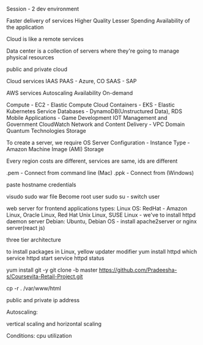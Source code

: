 Session - 2 dev environment

Faster delivery of services Higher Quality Lesser Spending Availability of the application

Cloud is like a remote services

Data center is a collection of servers where they're going to manage physical resources

public and private cloud

Cloud services IAAS PAAS - Azure, CO SAAS - SAP

AWS services Autoscaling Availability On-demand

Compute - EC2 - Elastic Compute Cloud Containers - EKS - Elastic Kubernetes Service Databases - DynamoDB(Unstructured Data), RDS Mobile Applications - Game Development IOT Management and Government CloudWatch Network and Content Delivery - VPC Domain Quantum Technologies Storage

To create a server, we require OS Server Configuration - Instance Type - Amazon Machine Image (AMI) Storage

Every region costs are different, services are same, ids are different

.pem - Connect from command line (Mac) .ppk - Connect from (Windows)

paste hostname credentials

visudo sudo war file Become root user sudo su - switch user

web server for frontend applications types: Linux OS: RedHat - Amazon Linux, Oracle Linux, Red Hat Unix Linux, SUSE Linux - we've to install httpd daemon server Debian: Ubuntu, Debian OS - install apache2server or nginx server(react js)

three tier architecture

to install packages in Linux, yellow updater modifier yum install httpd which service httpd start service httpd status

yum install git -y git clone -b master https://github.com/Pradeesha-s/Coursevita-Retail-Project.git

cp -r . /var/www/html

public and private ip address

Autoscaling:

vertical scaling and horizontal scaling

Conditions: cpu utilization
